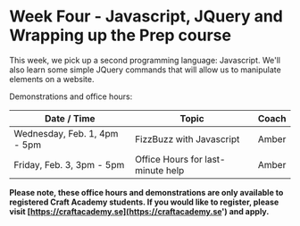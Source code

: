 # Week Four - Javascript, JQuery and Wrapping up the Prep course

This week, we pick up a second programming language: Javascript. We'll also learn some simple JQuery commands that will allow us to manipulate elements on a website.

Demonstrations and office hours:

| Date / Time | Topic | Coach |
| -- | -- | -- |
| Wednesday, Feb. 1, 4pm - 5pm | FizzBuzz with Javascript | Amber |
| Friday, Feb. 3, 3pm - 5pm | Office Hours for last-minute help | Amber |

**Please note, these office hours and demonstrations are only available to registered Craft Academy students. If you would like to register, please visit [https://craftacademy.se](https://craftacademy.se') and apply.**